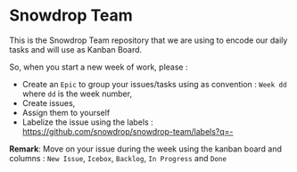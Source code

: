 # Snowdrop Team

This is the Snowdrop Team repository that we are using to encode our daily tasks and will use as Kanban Board.

So, when you start a new week of work, please :
- Create an `Epic` to group your issues/tasks using as convention : `Week dd` where `dd` is the week number,
- Create issues,
- Assign them to yourself
- Labelize the issue using the labels : https://github.com/snowdrop/snowdrop-team/labels?q=-

**Remark**: Move on your issue during the week using the kanban board and columns : `New Issue`, `Icebox`, `Backlog`, `In Progress` and `Done`
